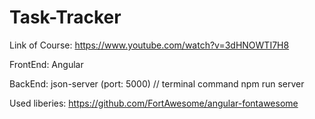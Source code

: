 # Task-Tracker

Link of Course: https://www.youtube.com/watch?v=3dHNOWTI7H8

FrontEnd:
    Angular

BackEnd:
    json-server (port: 5000) // terminal command npm run server

Used liberies: 
    https://github.com/FortAwesome/angular-fontawesome
